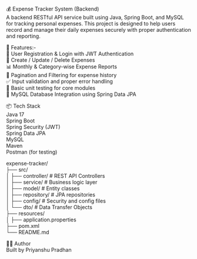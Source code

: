 💰 Expense Tracker System (Backend)<br>
A backend RESTful API service built using Java, Spring Boot, and MySQL for tracking personal expenses. This project is designed to help users record and manage their daily expenses securely with proper authentication and reporting.

🚀 Features:-<br>
🔐 User Registration & Login with JWT Authentication<br>
📅 Create / Update / Delete Expenses<br>
📊 Monthly & Category-wise Expense Reports<br>
📁 Pagination and Filtering for expense history<br>
✅ Input validation and proper error handling<br>
🧪 Basic unit testing for core modules<br>
💾 MySQL Database Integration using Spring Data JPA<br>

📦 Tech Stack<br>
Java 17<br>
Spring Boot<br>
Spring Security (JWT)<br>
Spring Data JPA<br>
MySQL<br>
Maven<br>
Postman (for testing)<br>

expense-tracker/<br>
├── src/<br>
│   ├── controller/        # REST API Controllers<br>
│   ├── service/           # Business logic layer<br>
│   ├── model/             # Entity classes<br>
│   ├── repository/        # JPA repositories<br>
│   ├── config/            # Security and config files<br>
│   └── dto/               # Data Transfer Objects<br>
├── resources/<br>
│   ├── application.properties<br>
├── pom.xml<br>
└── README.md<br>

🧑‍💻 Author<br>
Built by Priyanshu Pradhan
